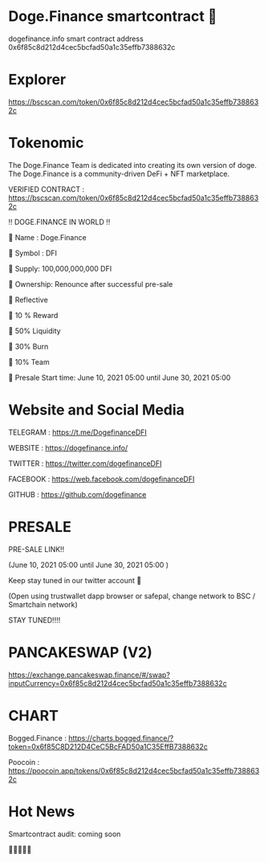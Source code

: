 # Doge.Finance smartcontract 🚀

dogefinance.info smart contract address 0x6f85c8d212d4cec5bcfad50a1c35effb7388632c

# Explorer

https://bscscan.com/token/0x6f85c8d212d4cec5bcfad50a1c35effb7388632c

# Tokenomic

The Doge.Finance Team is dedicated into creating its own version of doge. The Doge.Finance is a community-driven DeFi + NFT marketplace.

VERIFIED CONTRACT : https://bscscan.com/token/0x6f85c8d212d4cec5bcfad50a1c35effb7388632c

‼️ DOGE.FINANCE IN WORLD ‼️

:small_orange_diamond:	 Name : Doge.Finance

🔸 Symbol : DFI

🔸 Supply: 100,000,000,000 DFI

🔸 Ownership: Renounce after successful pre-sale

🔸 Reflective

🔸 10 % Reward

🔸 50% Liquidity

🔸 30% Burn

🔸 10% Team

🔸 Presale Start time: June 10, 2021 05:00 until June 30, 2021 05:00

# Website and Social Media

TELEGRAM : https://t.me/DogefinanceDFI

WEBSITE : https://dogefinance.info/

TWITTER : https://twitter.com/dogefinanceDFI

FACEBOOK : https://web.facebook.com/dogefinanceDFI

GITHUB : https://github.com/dogefinance

# PRESALE

PRE-SALE LINK!!

(June 10, 2021 05:00 until June 30, 2021 05:00 )

Keep stay tuned in our twitter account 👀

(Open using trustwallet dapp browser or safepal, change network to BSC / Smartchain network)

STAY TUNED!!!!

# PANCAKESWAP (V2)

https://exchange.pancakeswap.finance/#/swap?inputCurrency=0x6f85c8d212d4cec5bcfad50a1c35effb7388632c

# CHART

Bogged.Finance : https://charts.bogged.finance/?token=0x6f85C8D212D4CeC5BcFAD50a1C35EffB7388632c

Poocoin : https://poocoin.app/tokens/0x6f85c8d212d4cec5bcfad50a1c35effb7388632c

# Hot News

Smartcontract audit: coming soon

🚀🚀🚀🚀🚀


